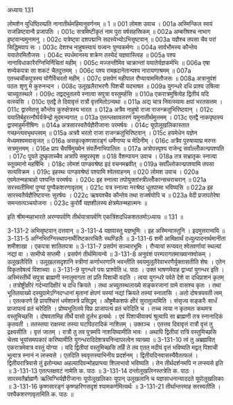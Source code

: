 अध्यायः 131

लोमशेन युधिष्ठिरम्प्रति नानातीर्थमहिमानुवर्णनम् ॥ 1 ॥
001 लोमश उवाच ।
001a अस्मिन्किल स्वयं राजन्निष्टवान्वै प्रजापतिः ।
001c सत्रमिष्टीकृतं नाम पुरा वर्षसहस्रिकम् ॥
002a अम्बरीषश्च नाभाग इष्टवान्यमुनामनु ।
002c यत्रेष्ट्वा दशपद्मानि सदस्येभ्योऽभिसृष्टवान् ॥
003a यज्ञैश्च तपसा चैव परां सिद्धिमवाप सः ।
003c देशश्च नाहुषस्यायं यज्वनः पुण्यकर्मणः ॥
004a सार्वभौमस्य कौन्तेय ययातेरमितौजसः ।
004c स्पर्धमानस्य शक्रेण तस्येदं यज्ञवास्त्विह ॥
005a पश्य नानाविधाकारैरग्निभिर्निचितां महीम् ।
005c मज्जन्तीमिव चाक्रान्तां ययातेर्यज्ञकर्मभिः ॥
006a एषा शम्येकपत्रा सा शकटं चैतदुत्तमम् ।
006c पश्य रामह्रदानेतान्पश्य नारायणाश्रमम् ॥
007a एतच्चर्चीकपुत्रस्य योगैर्विचरतो महीम् ।
007c प्रसर्पणं महीपाल रौप्यायाममितौजसः ॥
008a अत्रानुवंशं पठतः शृणु मे कुरुनन्दन ।
008c उलूखलैराभरणैः पिशची यदभाषत ॥
009a युगन्धरे दधि प्राश्य उषित्वा चाच्युतस्थले ।
009c तद्वद्भूतलये स्नात्वा सपुत्रा वस्तुमर्हसि ॥
010a एकरात्रमुषित्वेह द्वितीयं यदि वत्स्यसि ।
010c एतद्वै ते दिवावृत्तं रात्रौ वृत्तमितोऽन्यथा ॥
011a अद्य चात्र निवत्स्यामः क्षपां भरतसत्तम ।
011c द्वारमेतत्तु कौन्तेय कुरुक्षेत्रस्य भारत ॥
012a अत्रैव नाहुषो राजा राजन्क्रतुभिरिष्टवान् ।
012c ययातिर्बहुरत्नौर्घर्यत्रेन्द्रो मुदमभ्यगात् ॥
013a एतत्प्लक्षावतरणं यमुनातीर्थमुत्तमम् ।
013c एतद्वै नाकपृष्ठस्य द्वारमाहुर्मनीषिणः ॥
014a अत्रसारस्वतैर्यज्ञैरीजानाः परमर्षयः ।
014c यूपोलूखलिकास्तात गच्छन्त्यवभृथप्लवम् ॥
015a अत्रवै भरतो राजा राजन्क्रतुभिरिष्टवान् ।
015c हयमेधेन यज्ञेन मेध्यमश्वमवासृजत् ॥
016a असकृत्कृष्णसारङ्गं धर्मेणाप्य च मेदिनीम् ।
016c अत्रैव पुरुषव्याघ्र मरुत्तः सत्रमुत्तमम् ।
016e प्राप चैवर्षिमुख्येन संवर्तेनाभिपालितः ॥
017a अत्रोपस्पृश्य राजेन्द्र सर्वाल्लोँकान्प्रपश्यति ।
017c पूयते दुष्कृताच्चैव अत्रापि समुपस्पृश ॥
018 वैशम्पायन उवाच ।
018a तत्र सभ्रातृकः स्नात्वा स्तूयमानो महर्षिभिः ।
018c लोमशं पाण्डवश्रेष्ठ इदं वचनमब्रवीत् ॥
019a सर्वाँल्लोकान्प्रपश्यामि तपसा सत्यविक्रम ।
019c इहस्थः पाण्डवश्रेष्ठं पश्यामि श्वेतवाहनम् ॥
020 लोमश उवाच ।
020a एवमेतन्महाबाहो पश्यन्ति परमर्षयः ।
020c इह स्नात्वा तपोयुक्तांस्त्रील्लोँकान्सचराचरान् ॥
021a सरस्वतीमिमां पुण्यां पुण्यैकशरणावृताम् ।
021c यत्र स्नात्वा नरश्रेष्ठ धूतपाप्मा भविष्यसि ॥
022a इह सारस्वतैर्यज्ञैरिष्टवन्तः सुरर्षयः ।
022c ऋषयश्चैव कौन्तेय तथा राजर्षयोपि च ॥
023a वेदी प्रजापतेरेषा समन्तात्पञ्चयोजना ।
023c कुरोर्वै यज्ञशीलस्य क्षेत्रमेतन्महात्मनः ॥

इति श्रीमन्महाभारते अरण्यपर्वणि तीर्थयात्रापर्वणि एकत्रिंशदधिकशततमोऽध्यायः ॥ 131 ॥

3-131-2 अभिसृष्टवान् दत्तवान् ॥ 3-131-4 यज्ञवास्तु यज्ञभूमिः । इह अस्मिन्वास्तुनि । इदमुत्तरान्वयि ॥ 3-131-5 अग्निभिरग्निस्थापनार्थैरिष्टकारचितैः स्थण्डिलैः ॥ 3-131-6 शमी आमिक्षार्थं दध्युत्पादनार्थमानीता शमीशाखा । एकपत्रा शातितपत्रा ॥ 3-131-7 प्रसर्पणं सञ्चारभूमिः । रौप्यायां रूप्यवत् श्वेतवर्णायां स्थल्यां नद्यां वा । सामीप्ये सप्तमी । प्रसर्पणं तीर्थमित्यन्ये ॥ 3-131-8 अनुवंशं परम्परागतमाख्यानश्वोकम् । उलूखलैरिति । उलूखलसदृशानि स्त्रीणां कर्णाभरणानि भवन्तीति स्वयमुलूलैरेवाभरणैर्युक्तासतीति शेषः । एतेन विकृतवेषत्वं पिशाच्याः ॥ 3-131-9 युगन्धरे पयः प्राश्येति ध. पाठः । उक्तं भाषणमेवाह द्वाभ्यां युगन्धर इति । अस्मिंस्तीर्थे सपुत्रा ब्राह्मणी स्नातुमागता तां प्रति पिशाची वदति । त्वया युगन्धरे पर्वते देशे वा दधिप्राशनं कृतम् । तत्रोष्ट्रीक्षीरं गर्दभ्यादिक्षीरं च दधि क्रियते । तथा अच्युतस्थलाख्ये सङ्करजानां ग्रामे वासश्च कृतः । तथा भूतिलयाख्ये दस्युग्रामेऽग्निदग्धानां मृतानां क्षेपणं यस्यां नद्यां क्रियते तस्यां स्नातासि । अतो दोषत्रयवती त्वम् । एतत्करणे हि प्रायश्चित्तं धर्मशास्त्रे प्रसिद्धम् । औष्ट्रमैकशफं क्षीरं सुरातुल्यमिति । संसृज्य सङ्करैः सार्धं प्राजापत्यं व्रतं चरेदिति । प्रोष्यभूतिलये विप्रः प्राजापत्यं व्रतं चरेदिति च । तच्च त्वया न कृतमतः कथमत्र वस्तुमिच्छसि । दोषवतामिह तीर्थे वासो दुर्लभ इत्यर्थः । एवं पिशाचीवाक्यं श्रुत्वापि सा ब्राह्मणी तत्र स्नानादिकं कृतवती । ततस्तया राक्षस्या तस्या घटपिठरादिकं नाशितम् । उक्तञ्च । एतत्तव दिवावृत्तं रात्रौ वृत्तं तु द्रक्ष्यसीति । वृत्तं जातम् । रात्रौ तु तव पुत्रमपि नाशयिष्यामीति भावः । अथापि द्वितीयां रात्रिं वस्तुमिच्छसि चेत्तव भूयांसमपकारं करिष्यामीति युगन्धरादिदेशत्रयनिन्दापरत्वेन व्याख्या ॥ 3-131-10 त्वं तु अब्रह्मवित् एकरात्रमेवात्र वस्तुं योग्या । यदि द्वितीयां वस्तुमिच्छसि तर्हि ते तव एतत् मदीयं वृत्तं भविष्यति मद्वत् पिशाची भूत्वात्र स्नानं न लप्स्यसे । एतदिति स्ववृत्तस्याभिनीय प्रदर्शनम् । द्वितीयदिनवासस्यैवैतत्फलं । द्वितीयरात्रिवासे तुं इतोन्यथा
अहल्यादिवन्मोहप्राप्त्या शिलाभावो भविष्यति । तेन तीर्थदर्शनमपि न लप्स्यसे इति ॥ 3-131-13 एतत्प्लक्षवटं नामेति क. पाठः ॥ 3-131-14 दन्तोलूखलिनस्तत्रेति क. पाठः । सारस्वतैर्ब्राह्मणैः ऋत्विग्भिर्यज्ञैरीजानाः यूपोलूखलिकाः यूपान् उलूखलानि च यज्ञसाधनान्याददते यूपोलूखलिकाः ॥ 3-131-16 कृष्णसारङ्गं कृष्णहरिणसदृशं श्यामकर्णमित्यर्थः ॥ 3-131-21 तीर्थान्तरमाह सरस्वतीति । पश्यैकशरणावृतामिति क. पाठः ॥
